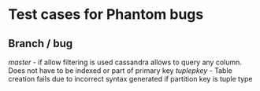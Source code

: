 # Test cases for Phantom bugs

## Branch / bug

*master* - if allow filtering is used cassandra allows to query any column. Does not have to be indexed or part of primary key
*tuplepkey* - Table creation fails due to incorrect syntax generated if partition key is tuple type
